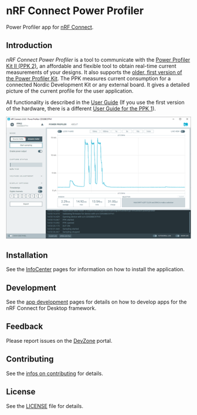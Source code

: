 # nRF Connect Power Profiler

Power Profiler app for [nRF Connect](https://github.com/NordicSemiconductor/pc-nrfconnect-launcher).

## Introduction

*nRF Connect Power Profiler* is a tool to communicate with the [Power Profiler Kit II (PPK 2)](https://www.nordicsemi.com/Software-and-tools/Development-Tools/Power-Profiler-Kit-2), an affordable and flexible tool to obtain real-time current measurements of your designs. It also supports the [older, first version of the Power Profiler Kit](https://www.nordicsemi.com/Software-and-tools/Development-Tools/Power-Profiler-Kit). The PPK measures current consumption for a connected Nordic Development Kit or any external board. It gives a detailed picture of the current profile for the user application.

All functionality is described in the [User Guide](https://infocenter.nordicsemi.com/topic/ug_ppk2/UG/ppk/PPK_user_guide_Intro.html) (If you use the first version of the hardware, there is a different [User Guide for the PPK 1](https://infocenter.nordicsemi.com/topic/ug_ppk/UG/ppk/PPK_user_guide_Intro.html)).

![screenshot](resources/screenshot.png)

## Installation

See the [InfoCenter](https://infocenter.nordicsemi.com/index.jsp?topic=%2Fstruct_nrftools%2Fstruct%2Fnrftools_nrfconnect.html) pages for information on how to install the application.

## Development

See the [app development](https://nordicsemiconductor.github.io/pc-nrfconnect-docs/) pages for details on how to develop apps for the nRF Connect for Desktop framework.

## Feedback

Please report issues on the [DevZone](https://devzone.nordicsemi.com) portal.

## Contributing

See the [infos on contributing](https://nordicsemiconductor.github.io/pc-nrfconnect-docs/contributing) for details.

## License

See the [LICENSE](LICENSE) file for details.
